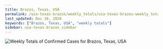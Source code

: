 ```yaml
---
title: Brazos, Texas, USA
permalink: /usa-texas-brazos/weekly_totals/usa-texas-brazos-weekly_totals.html
last_updated: Dec 30, 2020
keywords: ["Brazos, Texas, USA", "weekly totals"]
sidebar: usa-texas-brazos_sidebar
---
```


![Weekly Totals of Confirmed Cases for Brazos, Texas, USA](/covid_tracker/images/graphs/usa-texas-brazos-weekly_totals_graph.png)
